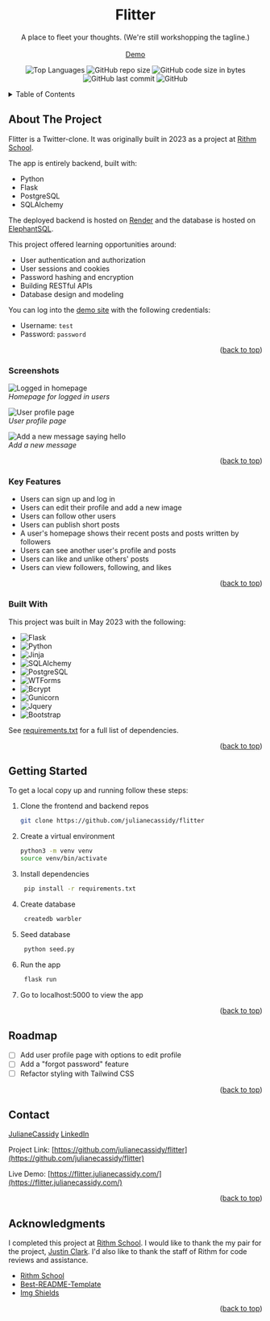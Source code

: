 <a name="readme-top"></a>
<div align="center">

  <h1 align="center">Flitter</h1>

  <p align="center">
    A place to fleet your thoughts. (We're still workshopping the tagline.)
    <br />
    <br />
    <a href="https://flitter.julianecassidy.com/" target="_blank">Demo</a>
    </p>
</div>
<div align="center">

![Top Languages](https://img.shields.io/github/languages/top/julianecassidy/flitter)
![GitHub repo size](https://img.shields.io/github/repo-size/julianecassidy/flitter)
![GitHub code size in bytes](https://img.shields.io/github/languages/code-size/julianecassidy/flitter)
![GitHub last commit](https://img.shields.io/github/last-commit/julianecassidy/flitter)
![GitHub](https://img.shields.io/github/license/julianecassidy/flitter)

</div>

<!-- TABLE OF CONTENTS -->
<details>
  <summary>Table of Contents</summary>
  <ol>
    <li>
      <a href="#about-the-project">About The Project</a>
      <ul>
         <!-- <li><a href="#screenshots">Screenshots</a></li> -->
        <!-- <li><a href="#key-features">Key Features</a></li> -->
        <li><a href="#built-with">Built With</a></li>
      </ul>
    </li>
    <li>
      <a href="#getting-started">Getting Started</a>
    </li>
    <li><a href="#usage">Usage</a></li>
    <li><a href="#roadmap">Roadmap</a></li>
    <li><a href="#contributing">Contributing</a></li>
    <!-- <li><a href="#license">License</a></li> -->
    <li><a href="#contact">Contact</a></li>
    <li><a href="#acknowledgments">Acknowledgments</a></li>
  </ol>
</details>

<!-- ABOUT THE PROJECT -->

## About The Project

Flitter is a Twitter-clone. It was originally built in 2023 as a project at [Rithm School](https://www.rithmschool.com/).

The app is entirely backend, built with:

- Python
- Flask
- PostgreSQL
- SQLAlchemy

The deployed backend is hosted on [Render](https://render.com/) and the database is hosted on [ElephantSQL](https://www.elephantsql.com/).

This project offered learning opportunities around:

- User authentication and authorization
- User sessions and cookies
- Password hashing and encryption
- Building RESTful APIs
- Database design and modeling

You can log into the [demo site](https://flitter.julianecassidy.com/) with the following credentials:
- Username: `test`
- Password: `password`

<p align="right">(<a href="#readme-top">back to top</a>)</p>

### Screenshots

<p>
  <img src="static/images/screenshots/homepage.png" alt="Logged in homepage">
  <br>
  <em>Homepage for logged in users</em>
</p>

<p>
  <img src="static/images/screenshots/user-page.png" alt="User profile page">
  <br>
  <em>User profile page</em>
</p>

<p>
  <img src="static/images/screenshots/add-message.png" alt="Add a new message saying hello">
  <br>
  <em>Add a new message</em>
</p>

<p align="right">(<a href="#readme-top">back to top</a>)</p>

### Key Features

- Users can sign up and log in
- Users can edit their profile and add a new image
- Users can follow other users
- Users can publish short posts
- A user's homepage shows their recent posts and posts written by followers
- Users can see another user's profile and posts
- Users can like and unlike others' posts
- Users can view followers, following, and likes


<p align="right">(<a href="#readme-top">back to top</a>)</p>

### Built With

This project was built in May 2023 with the following:

- ![Flask][Flask]
- ![Python][Python]
- ![Jinja][Jinja]
- ![SQLAlchemy][SQLAlchemy]
- ![PostgreSQL][PostgreSQL]
- ![WTForms][WTForms]
- ![Bcrypt][Bcrypt]
- ![Gunicorn][Gunicorn]
- ![Jquery][Jquery]
- ![Bootstrap][Bootstrap]


See [requirements.txt](https://github.com/julianecassidy/flitter/blob/master/requirements.txt) for a full list of dependencies.

<p align="right">(<a href="#readme-top">back to top</a>)</p>

<!-- GETTING STARTED -->

## Getting Started

To get a local copy up and running follow these steps:

1. Clone the frontend and backend repos

   ```bash
   git clone https://github.com/julianecassidy/flitter
   ```

2. Create a virtual environment

   ```bash
   python3 -m venv venv
   source venv/bin/activate
   ```

3. Install dependencies

   ```bash
    pip install -r requirements.txt
   ```

4. Create database

   ```bash
    createdb warbler
   ```

5. Seed database

   ```bash
    python seed.py
   ```

6. Run the app

   ```bash
    flask run
   ```

7. Go to localhost:5000 to view the app

<p align="right">(<a href="#readme-top">back to top</a>)</p>

<!-- ROADMAP -->

## Roadmap

- [ ] Add user profile page with options to edit profile
- [ ] Add a "forgot password" feature
- [ ] Refactor styling with Tailwind CSS

<p align="right">(<a href="#readme-top">back to top</a>)</p>

<!-- CONTRIBUTING -->

<!-- LICENSE -->


<!-- CONTACT -->

## Contact

[JulianeCassidy](https://julianecassidy.com)
[LinkedIn](https://www.linkedin.com/in/julianemcassidy/)

Project Link: [https://github.com/julianecassidy/flitter](https://github.com/julianecassidy/flitter)

Live Demo: [https://flitter.julianecassidy.com/](https://flitter.julianecassidy.com/)

<p align="right">(<a href="#readme-top">back to top</a>)</p>

<!-- ACKNOWLEDGMENTS -->

## Acknowledgments

I completed this project at [Rithm School](https://www.rithmschool.com/). I would like to thank the my pair for the project, [Justin Clark](https://github.com/jclark1913). I'd also like to thank the staff of Rithm for code reviews and assistance.

- [Rithm School](https://www.rithmschool.com/)
- [Best-README-Template](https://github.com/othneildrew/Best-README-Template)
- [Img Shields](https://shields.io)

<p align="right">(<a href="#readme-top">back to top</a>)</p>

<!-- TECHNOLOGY BADGES -->

[Flask]: https://img.shields.io/badge/Flask-007D69?logo=flask&logoColor=white
[Gunicorn]: https://img.shields.io/badge/Gunicorn-492548?logo=gunicorn&logoColor=white
[Python]: https://img.shields.io/badge/Python-3776AB?logo=python&logoColor=white
[Bcrypt]: https://img.shields.io/badge/Bcrypt-FF5700?logo=bcrypt&logoColor=white
[Jinja]: https://img.shields.io/badge/Jinja-B41717?logo=jinja&logoColor=white
[PostgreSQL]: https://img.shields.io/badge/PostgreSQL-316192?logo=postgresql&logoColor=white
[WTForms]: https://img.shields.io/badge/WTForms-2D9CDB?logo=wtforms&logoColor=white
[SQLAlchemy]: https://img.shields.io/badge/SQLAlchemy-1C2833?logo=sqlalchemy&logoColor=white
[Bootstrap]: https://img.shields.io/badge/Bootstrap-563D7C?logo=bootstrap&logoColor=white
[jQuery]: https://img.shields.io/badge/jQuery-0769AD?logo=jquery&logoColor=white
